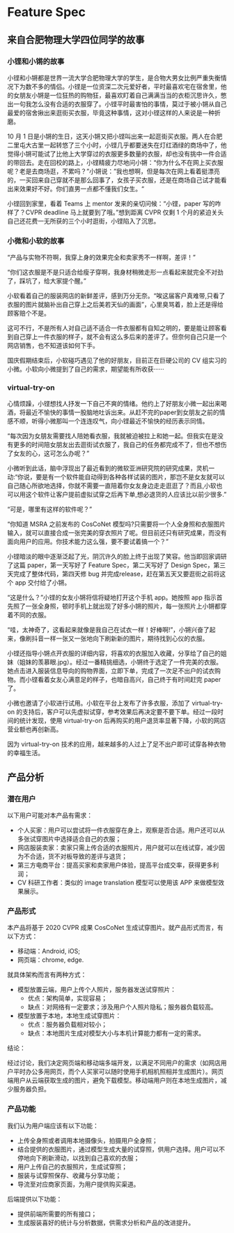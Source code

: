 # Feature Spec

## 来自合肥物理大学四位同学的故事

### 小铿和小锵的故事

小铿和小锵都是世界一流大学合肥物理大学的学生，是合物大男女比例严重失衡情况下为数不多的情侣。小铿是一位资深二次元爱好者，平时最喜欢宅在宿舍里，他的女朋友小锵是一位狂热的购物狂，最喜欢盯着自己满满当当的衣柜沉思许久，憋出一句我怎么没有合适的衣服穿了。小铿平时最害怕的事情，莫过于被小锵从自己最爱的宿舍揪出来逛街买衣服，毕竟这种事情，这对小铿这样的人来说是一种折磨。

10 月 1 日是小锵的生日，这天小锵又把小铿叫出来一起逛街买衣服。两人在合肥二里屯大古里一起转悠了三个小时，小铿几乎都要迷失在灯红酒绿的商场中了，他觉得小锵可能试了比他上大学穿过的衣服更多数量的衣服，却也没有挑中一件合适的带回去。走在回校的路上，小铿精疲力尽地问小锵：“你为什么不在网上买衣服呢？老是去商场逛，不累吗？”小锵说：”我也想啊，但是每次在网上看着挺漂亮的，一买回来自己穿就不是那么回事了，女孩子买衣服，还是在商场自己试才能看出来效果好不好。你们直男一点都不懂我们女生。“

小铿回到家里，看着 Teams 上 mentor 发来的亲切问候：“小铿，paper 写的咋样了？CVPR deadline 马上就要到了哦。”想到距离 CVPR 仅剩 1 个月的紧迫关头自己还花费一无所获的三个小时逛街，小铿陷入了沉思。


### 小微和小软的故事

“产品与实物不符啊，我穿上身的效果完全和卖家秀不一样啊，差评！”

“你们这衣服是不是只适合给瘦子穿啊，我身材稍微走形一点看起来就完全不对劲了，踩坑了，给大家提个醒。”

小软看着自己的服装网店的新鲜差评，感到万分无奈。“唉这届客户真难带,只看了衣服的图片就脑补出自己穿上之后美若天仙的画面”，心里臭骂着，脸上还是得给顾客赔个不是。

这可不行，不是所有人对自己适不适合一件衣服都有自知之明的，要是能让顾客看到自己穿上一件衣服的样子，就不会有这么多后来的差评了。但奈何自己只是一个网店销售，也不知道该如何下手。

国庆假期结束后，小软碰巧遇见了他的好朋友，目前正在巨硬公司的 CV 组实习的小微。小软向小微提到了自己的需求，期望能有所收获······

### virtual-try-on

心情烦躁，小铿想找人抒发一下自己不爽的情绪。他约上了好朋友小微一起出来喝酒，将最近不愉快的事情一股脑地吐诉出来。从赶不完的paper到女朋友之前的情感不顺，听得小微那叫一个连连叹气，向小铿最近不愉快的经历表示同情。

“每次因为女朋友需要找人陪她看衣服，我就被迫被拉上和她一起。但我实在是没有更多的时间陪女朋友出去逛街试衣服了，我自己的任务都完成不了，但也不想伤了女友的心，这可怎么办呢？”

小微听到此话，脑中浮现出了最近看到的微软亚洲研究院的研究成果，灵机一动:“你说，要是有一个软件能自动得到各种各样试装的图片，那岂不是女友就可以自己随心所欲地选择，你就不需要一直陪着你女友身边走走逛逛了？而且,小软也可以用这个软件让客户提前虚拟试穿之后再下单,想必退货的人应该比以前少很多.”

“可是，哪里有这样的软件呢？”

“你知道 MSRA 之前发布的 CosCoNet 模型吗?只需要将一个人全身照和衣服图片输入，就可以直接合成一张完美的穿衣照片了呢。但目前还只有研究成果，而没有面向用户的应用。你技术能力这么强，要不要试着搞一个？”

小铿暗淡的眼中逐渐泛起了光，阴沉许久的脸上终于出现了笑容。他当即回家调研了这篇 paper，第一天写好了 Feature Spec，第二天写好了 Design Spec，第三天完成了整体代码，第四天修 bug 并完成release，赶在第五天又要逛街之前将这个 app 交付给了小锵。

“这是什么？”小铿的女友小锵将信将疑地打开这个手机 app。她按照 app 指示首先照了一张全身照，顿时手机上就出现了好多小锵的照片，每一张照片上小锵都穿着不同的衣服。

“哇，太神奇了，这看起来就像是我自己在试衣一样！好棒啊!”，小锵兴奋了起来，像刷抖音一样一张又一张地向下刷新新的图片，期待找到心仪的衣服。

小铿还指导小锵点开衣服的详细内容，将喜欢的衣服加入收藏，分享给了自己的姐妹（姐妹的羡慕眼.jpg）。经过一番精挑细选，小锵终于选定了一件完美的衣服。她点击进入服装信息导向的购物界面，立即下单，完成了一次足不出户的试衣购物。而小铿看着女友心满意足的样子，也暗自高兴，自己终于有时间赶完 paper 了。

小微也邀请了小软进行试用。小软在平台上发布了许多衣服，添加了 virtual-try-on 的支持后，客户可以先虚拟试穿，参考效果后再决定要不要下单。经过一段时间的统计发现，使用 virtual-try-on 后再购买的用户退货率显著下降，小软的网店营业额也再创新高。

因为 virtual-try-on 技术的应用，越来越多的人过上了足不出户即可试穿各种衣物的幸福生活。

## 产品分析

### 潜在用户

以下用户可能对本产品有需求：

- 个人买家：用户可以尝试将一件衣服穿在身上，观察是否合适。用户还可以从多张试穿图片中选择适合自己的衣服；
- 网店服装卖家：卖家只需上传合适的衣服照片，用户就可以在线试穿，减少因为不合适，货不对板导致的差评与退货；
- 第三方电商平台：提高买家和卖家用户体验，提高平台成交率，获得更多利润；
- CV 科研工作者：类似的 image translation 模型可以使用该 APP 来做模型效果展示。

### 产品形式

本产品将基于 2020 CVPR 成果 CosCoNet 生成试穿图片。就产品形式而言，有以下方式：

- 移动端：Android, iOS;
- 网页端：chrome, edge.

就具体架构而言有两种方式：

- 模型放置云端，用户上传个人照片，服务器发送试穿照片：
    - 优点：架构简单，实现容易；
    - 缺点：对网络有一定要求；涉及用户个人照片隐私；服务器负载较高。
- 模型放置于本地，本地生成试穿图片：
    - 优点：服务器负载相对较小；
    - 缺点：本地图片生成对模型大小与本机计算能力都有一定的需求。

结论：

经过讨论，我们决定网页端和移动端多端开发，以满足不同用户的需求（如网店用户平时办公多用网页，而个人买家可以随时使用手机相机照相并生成图片）。网页端用户从云端获取生成的图片，避免下载模型。移动端用户则在本地生成图片，减少服务器负担。

### 产品功能

<!-- 网页端架构如下：

[图片]

移动端架构如下：

[图片] -->

我们认为用户端应该有以下功能：

- 上传全身照或者调用本地摄像头，拍摄用户全身照；
- 结合提供的衣服图片，通过模型生成大量的试穿照，供用户选择。用户可以不停地向下刷新滑动，以找到自己喜欢的衣服；
- 用户上传自己的衣服照片，生成试穿照；
- 服装与试穿照保存、收藏与分享功能；
- 导流至对应商家页面，为用户提供购买渠道。

后端提供以下功能：

- 提供前端所需要的所有接口；
- 生成服装喜好的统计与分析数据，供需求分析和产品的改进提升。